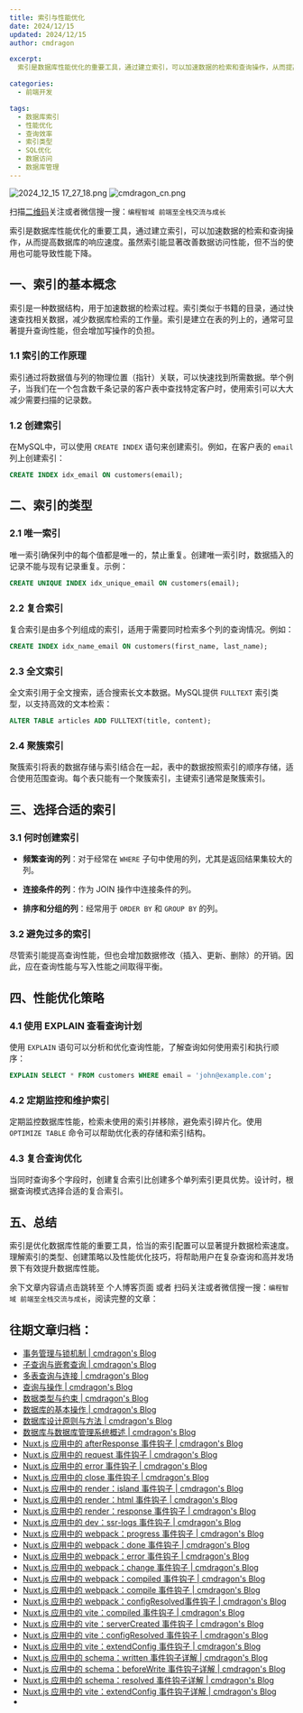 ```yaml
---
title: 索引与性能优化
date: 2024/12/15
updated: 2024/12/15
author: cmdragon

excerpt:
  索引是数据库性能优化的重要工具，通过建立索引，可以加速数据的检索和查询操作，从而提高数据库的响应速度。虽然索引能显著改善数据访问性能，但不当的使用也可能导致性能下降。

categories:
  - 前端开发

tags:
  - 数据库索引
  - 性能优化
  - 查询效率
  - 索引类型
  - SQL优化
  - 数据访问
  - 数据库管理
---
```



<img src="https://static.amd794.com/blog/images/2024_12_15 17_27_18.png@blog" title="2024_12_15 17_27_18.png" alt="2024_12_15 17_27_18.png"/>

<img src="https://api2.cmdragon.cn/upload/cmder/20250304_012821924.jpg" title="cmdragon_cn.png" alt="cmdragon_cn.png"/>


扫描[二维码](https://api2.cmdragon.cn/upload/cmder/20250304_012821924.jpg)关注或者微信搜一搜：`编程智域 前端至全栈交流与成长`



索引是数据库性能优化的重要工具，通过建立索引，可以加速数据的检索和查询操作，从而提高数据库的响应速度。虽然索引能显著改善数据访问性能，但不当的使用也可能导致性能下降。



## 一、索引的基本概念

索引是一种数据结构，用于加速数据的检索过程。索引类似于书籍的目录，通过快速查找相关数据，减少数据库检索的工作量。索引是建立在表的列上的，通常可显著提升查询性能，但会增加写操作的负担。

### 1.1 索引的工作原理

索引通过将数据值与列的物理位置（指针）关联，可以快速找到所需数据。举个例子，当我们在一个包含数千条记录的客户表中查找特定客户时，使用索引可以大大减少需要扫描的记录数。

### 1.2 创建索引

在MySQL中，可以使用 `CREATE INDEX` 语句来创建索引。例如，在客户表的 `email` 列上创建索引：

```sql
CREATE INDEX idx_email ON customers(email);
```

## 二、索引的类型

### 2.1 唯一索引

唯一索引确保列中的每个值都是唯一的，禁止重复。创建唯一索引时，数据插入的记录不能与现有记录重复。示例：

```sql
CREATE UNIQUE INDEX idx_unique_email ON customers(email);
```

### 2.2 复合索引

复合索引是由多个列组成的索引，适用于需要同时检索多个列的查询情况。例如：

```sql
CREATE INDEX idx_name_email ON customers(first_name, last_name);
```

### 2.3 全文索引

全文索引用于全文搜索，适合搜索长文本数据。MySQL提供 `FULLTEXT` 索引类型，以支持高效的文本检索：

```sql
ALTER TABLE articles ADD FULLTEXT(title, content);
```

### 2.4 聚簇索引

聚簇索引将表的数据存储与索引结合在一起，表中的数据按照索引的顺序存储，适合使用范围查询。每个表只能有一个聚簇索引，主键索引通常是聚簇索引。

## 三、选择合适的索引

### 3.1 何时创建索引

- **频繁查询的列**：对于经常在 `WHERE` 子句中使用的列，尤其是返回结果集较大的列。
  
- **连接条件的列**：作为 JOIN 操作中连接条件的列。

- **排序和分组的列**：经常用于 `ORDER BY` 和 `GROUP BY` 的列。

### 3.2 避免过多的索引

尽管索引能提高查询性能，但也会增加数据修改（插入、更新、删除）的开销。因此，应在查询性能与写入性能之间取得平衡。

## 四、性能优化策略

### 4.1 使用 EXPLAIN 查看查询计划

使用 `EXPLAIN` 语句可以分析和优化查询性能，了解查询如何使用索引和执行顺序：

```sql
EXPLAIN SELECT * FROM customers WHERE email = 'john@example.com';
```

### 4.2 定期监控和维护索引

定期监控数据库性能，检索未使用的索引并移除，避免索引碎片化。使用 `OPTIMIZE TABLE` 命令可以帮助优化表的存储和索引结构。

### 4.3 复合查询优化

当同时查询多个字段时，创建复合索引比创建多个单列索引更具优势。设计时，根据查询模式选择合适的复合索引。

## 五、总结

索引是优化数据库性能的重要工具，恰当的索引配置可以显著提升数据检索速度。理解索引的类型、创建策略以及性能优化技巧，将帮助用户在复杂查询和高并发场景下有效提升数据库性能。

余下文章内容请点击跳转至 个人博客页面 或者 扫码关注或者微信搜一搜：`编程智域 前端至全栈交流与成长`，阅读完整的文章：

## 往期文章归档：

- [事务管理与锁机制 | cmdragon's Blog](https://blog.cmdragon.cn/posts/21e8e33b5a0c/)
- [子查询与嵌套查询 | cmdragon's Blog](https://blog.cmdragon.cn/posts/ef7711d5077d/)
- [多表查询与连接 | cmdragon's Blog](https://blog.cmdragon.cn/posts/cbc5ebea2633/)
- [查询与操作 | cmdragon's Blog](https://blog.cmdragon.cn/posts/45016c6a3d2d/)
- [数据类型与约束 | cmdragon's Blog](https://blog.cmdragon.cn/posts/1aff87ac2263/)
- [数据库的基本操作 | cmdragon's Blog](https://blog.cmdragon.cn/posts/541c699d86de/)
- [数据库设计原则与方法 | cmdragon's Blog](https://blog.cmdragon.cn/posts/daf29831e102/)
- [数据库与数据库管理系统概述 | cmdragon's Blog](https://blog.cmdragon.cn/posts/dc1046549846/)
- [Nuxt.js 应用中的 afterResponse 事件钩子 | cmdragon's Blog](https://blog.cmdragon.cn/posts/d64fddbcad54/)
- [Nuxt.js 应用中的 request 事件钩子 | cmdragon's Blog](https://blog.cmdragon.cn/posts/0c461d69ac0d/)
- [Nuxt.js 应用中的 error 事件钩子 | cmdragon's Blog](https://blog.cmdragon.cn/posts/1bd4e4574b1a/)
- [Nuxt.js 应用中的 close 事件钩子 | cmdragon's Blog](https://blog.cmdragon.cn/posts/0bb0cade5fa2/)
- [Nuxt.js 应用中的 render：island 事件钩子 | cmdragon's Blog](https://blog.cmdragon.cn/posts/47bf55a8b641/)
- [Nuxt.js 应用中的 render：html 事件钩子 | cmdragon's Blog](https://blog.cmdragon.cn/posts/0f91c080fd2c/)
- [Nuxt.js 应用中的 render：response 事件钩子 | cmdragon's Blog](https://blog.cmdragon.cn/posts/3ce5250cec36/)
- [Nuxt.js 应用中的 dev：ssr-logs 事件钩子 | cmdragon's Blog](https://blog.cmdragon.cn/posts/1b63f35eebe8/)
- [Nuxt.js 应用中的 webpack：progress 事件钩子 | cmdragon's Blog](https://blog.cmdragon.cn/posts/533d23bcbe61/)
- [Nuxt.js 应用中的 webpack：done 事件钩子 | cmdragon's Blog](https://blog.cmdragon.cn/posts/3e8fa49cbd4b/)
- [Nuxt.js 应用中的 webpack：error 事件钩子 | cmdragon's Blog](https://blog.cmdragon.cn/posts/0fb47ad58e14/)
- [Nuxt.js 应用中的 webpack：change 事件钩子 | cmdragon's Blog](https://blog.cmdragon.cn/posts/43a57e843f48/)
- [Nuxt.js 应用中的 webpack：compiled 事件钩子 | cmdragon's Blog](https://blog.cmdragon.cn/posts/0b6ec5ce3d59/)
- [Nuxt.js 应用中的 webpack：compile 事件钩子 | cmdragon's Blog](https://blog.cmdragon.cn/posts/7336c7f0809e/)
- [Nuxt.js 应用中的 webpack：configResolved事件钩子 | cmdragon's Blog](https://blog.cmdragon.cn/posts/afe62aeeaf6f/)
- [Nuxt.js 应用中的 vite：compiled 事件钩子 | cmdragon's Blog](https://blog.cmdragon.cn/posts/973541933f38/)
- [Nuxt.js 应用中的 vite：serverCreated 事件钩子 | cmdragon's Blog](https://blog.cmdragon.cn/posts/ab7710befd8e/)
- [Nuxt.js 应用中的 vite：configResolved 事件钩子 | cmdragon's Blog](https://blog.cmdragon.cn/posts/1266785cead8/)
- [Nuxt.js 应用中的 vite：extendConfig 事件钩子 | cmdragon's Blog](https://blog.cmdragon.cn/posts/e1ea2c9a1566/)
- [Nuxt.js 应用中的 schema：written 事件钩子详解 | cmdragon's Blog](https://blog.cmdragon.cn/posts/11121d82a55c/)
- [Nuxt.js 应用中的 schema：beforeWrite 事件钩子详解 | cmdragon's Blog](https://blog.cmdragon.cn/posts/14f648e6cb9f/)
- [Nuxt.js 应用中的 schema：resolved 事件钩子详解 | cmdragon's Blog](https://blog.cmdragon.cn/posts/c343331f3f06/)
- [Nuxt.js 应用中的 vite：extendConfig 事件钩子详解 | cmdragon's Blog](https://blog.cmdragon.cn/posts/5ea147f7e6ee/)
-

